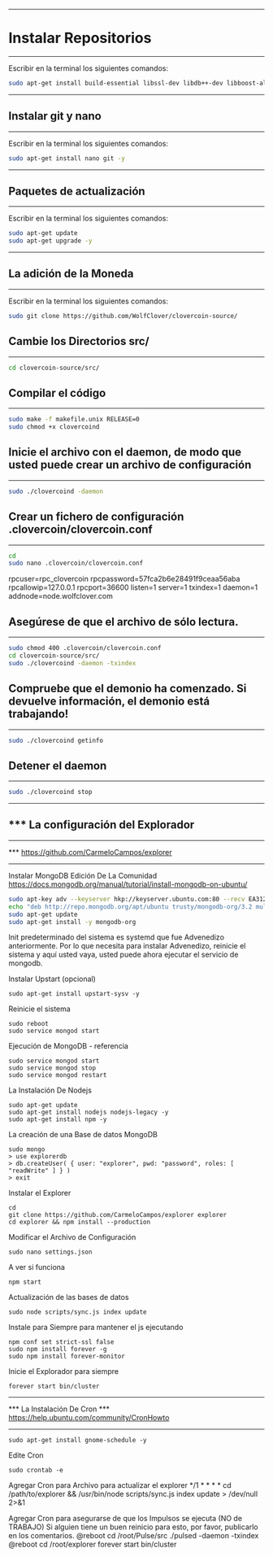 ******************************************
Instalar Repositorios
=====================
******************************************
Escribir en la terminal los siguientes comandos:

```bash
sudo apt-get install build-essential libssl-dev libdb++-dev libboost-all-dev libqrencode-dev miniupnpc libminiupnpc-dev autoconf pkg-config libtool autotools-dev libqt5gui5 libqt5core5a libqt5dbus5 qttools5-dev qttools5-dev-tools libprotobuf-dev automake -y
```

******************************************
Instalar git y nano
---------------------
******************************************
Escribir en la terminal los siguientes comandos:

```bash
sudo apt-get install nano git -y
```

******************************************
Paquetes de actualización
---------------------
******************************************
Escribir en la terminal los siguientes comandos:

```bash
sudo apt-get update
sudo apt-get upgrade -y
```

******************************************
La adición de la Moneda
---------------------
******************************************
Escribir en la terminal los siguientes comandos:
```bash
sudo git clone https://github.com/WolfClover/clovercoin-source/
```

Cambie los Directorios src/
---------------------
******************************************
```bash
cd clovercoin-source/src/ 
```

Compilar el código
---------------------
******************************************
```bash
sudo make -f makefile.unix RELEASE=0
sudo chmod +x clovercoind
```

Inicie el archivo con el daemon, de modo que usted puede crear un archivo de configuración
---------------------
******************************************
```bash
sudo ./clovercoind -daemon
```

Crear un fichero de configuración .clovercoin/clovercoin.conf
---------------------
******************************************
```bash
cd
sudo nano .clovercoin/clovercoin.conf
```

rpcuser=rpc_clovercoin
rpcpassword=57fca2b6e28491f9ceaa56aba
rpcallowip=127.0.0.1
rpcport=36600
listen=1
server=1
txindex=1
daemon=1
addnode=node.wolfclover.com

Asegúrese de que el archivo de sólo lectura.
---------------------
******************************************
```bash
sudo chmod 400 .clovercoin/clovercoin.conf
cd clovercoin-source/src/
sudo ./clovercoind -daemon -txindex
```

Compruebe que el demonio ha comenzado. Si devuelve información, el demonio está trabajando!
---------------------
******************************************
```bash
sudo ./clovercoind getinfo
```

Detener el daemon
---------------------
******************************************
```bash
sudo ./clovercoind stop
```

******************************************
*** La configuración del Explorador
---------------------
******************************************
*** https://github.com/CarmeloCampos/explorer
******************************************

Instalar MongoDB Edición De La Comunidad
https://docs.mongodb.org/manual/tutorial/install-mongodb-on-ubuntu/

```bash
sudo apt-key adv --keyserver hkp://keyserver.ubuntu.com:80 --recv EA312927
echo "deb http://repo.mongodb.org/apt/ubuntu trusty/mongodb-org/3.2 multiverse" | sudo tee /etc/apt/sources.list.d/mongodb-org-3.2.list
sudo apt-get update
sudo apt-get install -y mongodb-org
```

Init predeterminado del sistema es systemd que fue Advenedizo anteriormente. Por lo que necesita para instalar Advenedizo, reinicie el sistema y aquí usted vaya, usted puede ahora ejecutar el servicio de mongodb.

Instalar Upstart (opcional)
```
sudo apt-get install upstart-sysv -y
```

Reinicie el sistema
```
sudo reboot
sudo service mongod start
```

Ejecución de MongoDB - referencia
```
sudo service mongod start
sudo service mongod stop
sudo service mongod restart
```

La Instalación De Nodejs
```
sudo apt-get update
sudo apt-get install nodejs nodejs-legacy -y
sudo apt-get install npm -y
```

La creación de una Base de datos MongoDB
```
sudo mongo
> use explorerdb
> db.createUser( { user: "explorer", pwd: "password", roles: [ "readWrite" ] } )
> exit
```

Instalar el Explorer
```
cd
git clone https://github.com/CarmeloCampos/explorer explorer
cd explorer && npm install --production
```

Modificar el Archivo de Configuración
```
sudo nano settings.json
```

A ver si funciona
```
npm start
```

Actualización de las bases de datos
```
sudo node scripts/sync.js index update 
```

Instale para Siempre para mantener el js ejecutando
```
npm conf set strict-ssl false
sudo npm install forever -g
sudo npm install forever-monitor
```

Inicie el Explorador para siempre
```
forever start bin/cluster
```

******************************************
*** La Instalación De Cron
*** https://help.ubuntu.com/community/CronHowto
******************************************

```
sudo apt-get install gnome-schedule -y
```

Edite Cron
```
sudo crontab -e
```

Agregar Cron para Archivo para actualizar el explorer
*/1 * * * * cd /path/to/explorer && /usr/bin/node scripts/sync.js index update > /dev/null 2>&1

Agregar Cron para asegurarse de que los Impulsos se ejecuta (NO de TRABAJO)
Si alguien tiene un buen reinicio para esto, por favor, publicarlo en los comentarios.
@reboot cd /root/Pulse/src ./pulsed -daemon -txindex
@reboot cd /root/explorer forever start bin/cluster 
